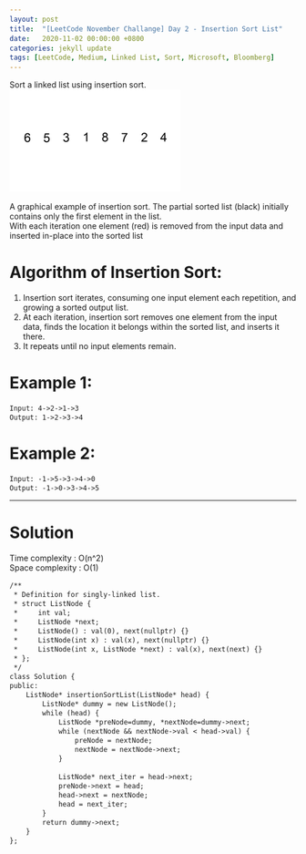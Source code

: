 ```yaml
---
layout: post
title:  "[LeetCode November Challange] Day 2 - Insertion Sort List"
date:   2020-11-02 00:00:00 +0800
categories: jekyll update
tags: [LeetCode, Medium, Linked List, Sort, Microsoft, Bloomberg]
---
```

Sort a linked list using insertion sort.  
![](https://github.com/nshawn4675/nshawn4675.github.io/blob/master/_pic/147_ex.gif?raw=true)

A graphical example of insertion sort. The partial sorted list (black) initially contains only the first element in the list.  
With each iteration one element (red) is removed from the input data and inserted in-place into the sorted list  

# Algorithm of Insertion Sort:  
1. Insertion sort iterates, consuming one input element each repetition, and growing a sorted output list.
2. At each iteration, insertion sort removes one element from the input data, finds the location it belongs within the sorted list, and inserts it there.
3. It repeats until no input elements remain.

# Example 1:  
	Input: 4->2->1->3
	Output: 1->2->3->4

# Example 2:  
	Input: -1->5->3->4->0
	Output: -1->0->3->4->5

______________________  

# Solution  

Time complexity : O(n^2)  
Space complexity : O(1)  

	/**
	 * Definition for singly-linked list.
	 * struct ListNode {
	 *     int val;
	 *     ListNode *next;
	 *     ListNode() : val(0), next(nullptr) {}
	 *     ListNode(int x) : val(x), next(nullptr) {}
	 *     ListNode(int x, ListNode *next) : val(x), next(next) {}
	 * };
	 */
	class Solution {
	public:
	    ListNode* insertionSortList(ListNode* head) {
	        ListNode* dummy = new ListNode();
	        while (head) {
	            ListNode *preNode=dummy, *nextNode=dummy->next;
	            while (nextNode && nextNode->val < head->val) {
	                preNode = nextNode;
	                nextNode = nextNode->next;
	            }
	            
	            ListNode* next_iter = head->next;
	            preNode->next = head;
	            head->next = nextNode;
	            head = next_iter;
	        }
	        return dummy->next;
	    }
	};